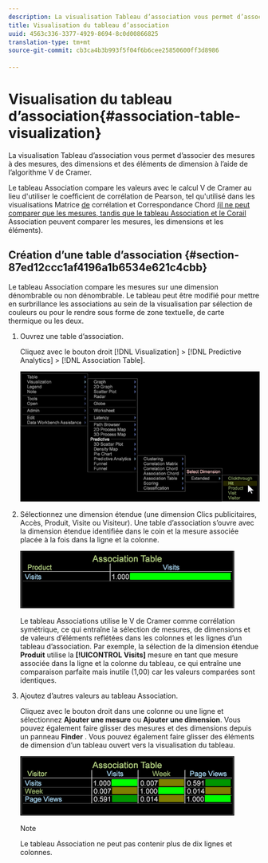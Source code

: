 ```yaml
---
description: La visualisation Tableau d’association vous permet d’associer des mesures à des mesures, des dimensions et des éléments de dimension à l’aide de l’algorithme V de Cramer.
title: Visualisation du tableau d’association
uuid: 4563c336-3377-4929-8694-8c0d00866825
translation-type: tm+mt
source-git-commit: cb3ca4b3b993f5f04f6b6cee25850600ff3d8986

---
```



# Visualisation du tableau d’association{#association-table-visualization}

La visualisation Tableau d’association vous permet d’associer des mesures à des mesures, des dimensions et des éléments de dimension à l’aide de l’algorithme V de Cramer.

Le tableau Association compare les valeurs avec le calcul V de Cramer au lieu d&#39;utiliser le coefficient de corrélation de Pearson, tel qu&#39;utilisé dans les visualisations Matrice [de](https://docs.adobe.com/content/help/en/data-workbench/using/client/analysis-visualizations/correlation-analysis/c-correlation-analysis.html) corrélation et Correspondance Chord [(il ne peut comparer que les mesures, tandis que le tableau Association et le Corail](https://docs.adobe.com/content/help/en/data-workbench/using/client/analysis-visualizations/c-chord-visualization.html) [](../../../home/c-get-started/c-analysis-vis/associations-chord.md#concept-51d0bda998474dd5946cc2a9b8393445) Association peuvent comparer les mesures, les dimensions et les éléments).

## Création d’une table d’association {#section-87ed12ccc1af4196a1b6534e621c4cbb}

Le tableau Association compare les mesures sur une dimension dénombrable ou non dénombrable. Le tableau peut être modifié pour mettre en surbrillance les associations au sein de la visualisation par sélection de couleurs ou pour le rendre sous forme de zone textuelle, de carte thermique ou les deux.

1. Ouvrez une table d’association.

   Cliquez avec le bouton droit [!DNL Visualization] > [!DNL Predictive Analytics] > [!DNL Association Table].

   ![](assets/association_table.png)

1. Sélectionnez une dimension étendue (une dimension Clics publicitaires, Accès, Produit, Visite ou Visiteur). Une table d’association s’ouvre avec la dimension étendue identifiée dans le coin et la mesure associée placée à la fois dans la ligne et la colonne.

   ![](assets/association_table1.png)

   Le tableau Associations utilise le V de Cramer comme corrélation symétrique, ce qui entraîne la sélection de mesures, de dimensions et de valeurs d’éléments reflétées dans les colonnes et les lignes d’un tableau d’association. Par exemple, la sélection de la dimension étendue **Produit** utilise la **[!UICONTROL Visits]** mesure en tant que mesure associée dans la ligne et la colonne du tableau, ce qui entraîne une comparaison parfaite mais inutile (1,00) car les valeurs comparées sont identiques.

1. Ajoutez d’autres valeurs au tableau Association.

   Cliquez avec le bouton droit dans une colonne ou une ligne et sélectionnez **Ajouter une mesure** ou **Ajouter une dimension**. Vous pouvez également faire glisser des mesures et des dimensions depuis un panneau **Finder** . Vous pouvez également faire glisser des éléments de dimension d’un tableau ouvert vers la visualisation du tableau.

   ![](assets/association_table2.png)

   >[!NOTE]
   >
   >Le tableau Association ne peut pas contenir plus de dix lignes et colonnes.

